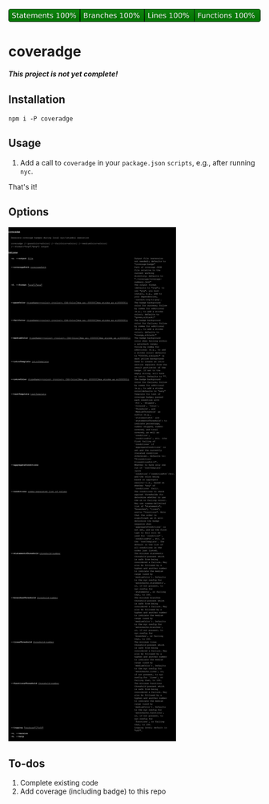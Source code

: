 [![coverage badge](coverage-badge.svg)](coverage-badge.svg)

# coveradge

***This project is not yet complete!***

## Installation

```
npm i -P coveradge
```

## Usage

1. Add a call to `coveradge` in your `package.json` `scripts`, e.g.,
    after running `nyc`.

That's it!

## Options

[![CLI instructions](cli.svg)](cli.svg)

## To-dos

1. Complete existing code
2. Add coverage (including badge) to this repo
